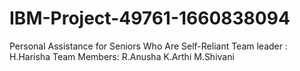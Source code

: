 # IBM-Project-49761-1660838094
Personal Assistance for Seniors Who Are Self-Reliant
Team leader : H.Harisha
Team Members: R.Anusha
              K.Arthi
              M.Shivani
